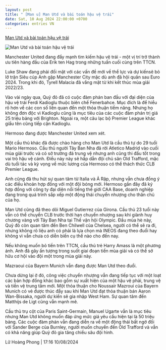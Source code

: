 ```yaml
---
layout: post
title: " [Man u] Man Utd và bài toán hậu vệ trái"
date: Sat, 10 Aug 2024 22:00:00 +0700
categories: entries VN
---
```

[Man Utd và bài toán hậu vệ trái](https://www.tinthethao.com.vn/man-utd-va-bai-toan-hau-ve-trai-d773879.html)

![Man Utd và bài toán hậu vệ trái](https://media.tinthethao.com.vn/resize/534x280/files/bongda/2024/08/10/man-utd-va-bai-toan-hau-ve-trai-1723284997123jpg.jpg)

Manchester United đang đẩy mạnh tìm kiếm hậu vệ trái - một vị trí trở thành ưu tiên hàng đầu của Erik ten Hag trong những tuần cuối cùng trên TTCN.

Luke Shaw đang phải đối mặt với các vấn đề mới về thể lực và dự kiến ​​sẽ bỏ lỡ trận Siêu cúp Anh gặp Manchester City mặc dù anh đã hội quân sau Euro 2024. Trong khi đó, Tyrell Malacia đã vắng mặt từ khi kết thúc mùa giải 2022/23.

Vào vài ngày qua, Quỷ đỏ đã có cuộc đàm phán ban đầu với đại diện của hậu vệ trái Ferdi Kadioglu thuộc biên chế Fenerbahce. Mục đích là để hiểu rõ hơn về các con số liên quan đến một thỏa thuận tiềm năng. Nhưng họ không đơn độc vì Kadioglu cũng là mục tiêu của các cuộc đàm phán trị giá 25 triệu bảng với Brighton. Ngoài ra, một câu lạc bộ Premier League khác giấu tên cũng tiếp cận Kadioglu.

Hermoso đang được Manchester United xem xét.

Một cầu thủ khác đã được chào hàng cho Man Utd là cầu thủ tự do 29 tuổi Mario Hermoso. Cầu thủ người Tây Ban Nha đã rời Atletico Madrid vào cuối mùa giải trước và có sở trường đá trung vệ nhưng anh cũng thi đấu tốt trong vai trò hậu vệ cánh. Điều này này sẽ hấp dẫn đội chủ sân Old Trafford, mặc dù tuổi tác và kỳ vọng về mức lương của Hermoso có thể thách thức CLB Premier League.

Anh cũng đã thu hút sự quan tâm từ Italia và Ả Rập, nhưng vẫn chưa đồng ý các điều khoản hợp đồng với một đội bóng mới. Hermoso gần đây đã ký hợp đồng với công ty đại diện nổi tiếng thế giới CAA Base, doanh nghiệp đang trong quá trình sắp xếp một động thái chuyển nhượng cho thân chủ của họ.

Man Utd cũng đã theo dõi Miguel Gutierrez của Girona. Cầu thủ 23 tuổi này vẫn có thể chuyển CLB trước thời hạn chuyển nhượng sau khi giành huy chương vàng với Tây Ban Nha tại Thế vận hội Olympic. Đầu mùa hè này, Quỷ đỏ còn quan tâm đến Ben Chilwell của Chelsea, người có thể sẽ ra đi, nhưng không rõ liệu anh có phải là lựa chọn mà INEOS đang theo đuổi hay không vì vẫn chưa có diễn biến cụ thể nào cho đến nay.

Nếu không muốn bỏ tiền trên TTCN, cầu thủ trẻ Harry Amass là một phương ánh. Anh đã gây ấn tượng trong suốt giai đoạn tiền mùa giải và có thể sở hữu cơ hội vào đội một trong mùa giải này.

Mazraoui của Bayern Munich vẫn đang được Man Utd theo đuổi.

Chưa dừng lại ở đó, công việc chuyển nhượng vẫn đang tiếp tục với một loạt các bản hợp đồng khác bao gồm sự xuất hiện của một hậu vệ phải, trung vệ và tiền vệ trung tâm mới. Một thỏa thuận cho Noussair Mazroui của Bayern Munich có vẻ được thúc đẩy sau khi Man Utd đạt thỏa thuận bán Aaron Wan-Bissaka, người dự kiến ​​sẽ gia nhập West Ham. Sự quan tâm đến Matthijs de Ligt cũng vẫn mạnh mẽ.

Cầu thủ trụ cột của Paris Saint-Germain, Manuel Ugarte vẫn là mục tiêu nhưng Man Utd không muốn đáp ứng mức giá yêu cầu hiện tại là 50 triệu bảng. Các cuộc đàm phán vẫn đang diễn ra về một động thái bất ngờ đối với Sander Berge của Burnley, người muốn chuyển đến Old Trafford và vẫn có khả năng giúp Quỷ đỏ gia tăng chiều sâu đội hình.



Lữ Hoàng Phong | 17:16 10/08/2024

